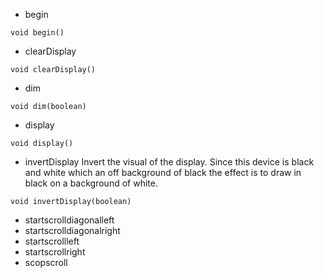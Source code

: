* begin
```
void begin()
```

* clearDisplay
```
void clearDisplay()
```

* dim
```
void dim(boolean)
```

* display
```
void display()
```

* invertDisplay
Invert the visual of the display.  Since this device is black and white which an off background of
black the effect is to draw in black on a background of white.

```
void invertDisplay(boolean)
```

* startscrolldiagonalleft
* startscrolldiagonalright
* startscrollleft
* startscrollright
* scopscroll